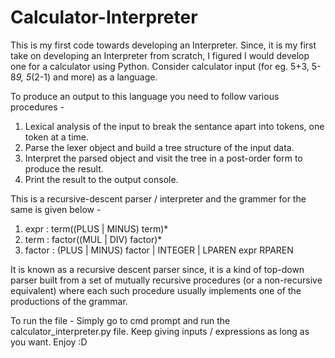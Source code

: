 # Calculator-Interpreter

This is my first code towards developing an Interpreter. Since, it is my first take on developing an Interpreter from scratch,
I figured I would develop one for a calculator using Python. 
Consider calculator input (for eg. 5+3, 5-8*9, 5*(2-1) and more) as a language.

To produce an output to this language you need to follow various procedures - 
1. Lexical analysis of the input to break the sentance apart into tokens, one token at a time.
2. Parse the lexer object and build a tree structure of the input data.
3. Interpret the parsed object and visit the tree in a post-order form to produce the result.
4. Print the result to the output console.

This is a recursive-descent parser / interpreter and the grammer for the same is given below - 
1. expr : term((PLUS | MINUS) term)*
2. term : factor((MUL | DIV) factor)*
3. factor : (PLUS | MINUS) factor | INTEGER | LPAREN expr RPAREN

It is known as a recursive descent parser since, it is a kind of top-down parser built from a set of mutually 
recursive procedures (or a non-recursive equivalent) where each such procedure usually implements one of the productions of the grammar.

To run the file - 
Simply go to cmd prompt and run the calculator_interpreter.py file. Keep giving inputs / expressions as long as you want.
Enjoy :D
